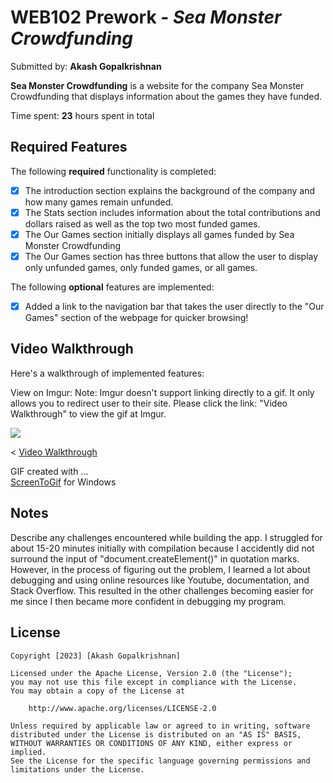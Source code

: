 # WEB102 Prework - *Sea Monster Crowdfunding*

Submitted by: **Akash Gopalkrishnan**

**Sea Monster Crowdfunding** is a website for the company Sea Monster Crowdfunding that displays information about the games they have funded.

Time spent: **23** hours spent in total

## Required Features

The following **required** functionality is completed:

* [x] The introduction section explains the background of the company and how many games remain unfunded.
* [x] The Stats section includes information about the total contributions and dollars raised as well as the top two most funded games.
* [x] The Our Games section initially displays all games funded by Sea Monster Crowdfunding
* [x] The Our Games section has three buttons that allow the user to display only unfunded games, only funded games, or all games.

The following **optional** features are implemented:

* [x] Added a link to the navigation bar that takes the user directly to the "Our Games" section of the webpage for quicker browsing!

## Video Walkthrough

Here's a walkthrough of implemented features:

View on Imgur: 
Note: Imgur doesn't support linking directly to a gif. It only allows you to redirect user to their site. Please click the link: "Video Walkthrough" to view the gif at Imgur.

![](https://github.com/AGprofessional/web102_prework/blob/main/assets/VideoWalkthrough1.gif)
<!--img src='http://i.imgur.com/link/to/your/gif/file.gif' title='Video Walkthrough' width='' alt='Video Walkthrough' /> -->
<
<a href="//imgur.com/txfDDy6">Video Walkthrough</a>
<!-- Replace this with whatever GIF tool you used! -->

GIF created with ...  
[ScreenToGif](https://www.screentogif.com/) for Windows

<!-- Recommended tools:
[Kap](https://getkap.co/) for macOS
[ScreenToGif](https://www.screentogif.com/) for Windows
[peek](https://github.com/phw/peek) for Linux. -->

## Notes

Describe any challenges encountered while building the app.
I struggled for about 15-20 minutes initially with compilation because I accidently did not surround the input of "document.createElement()" in quotation marks. However, in the process of figuring out the problem, I learned a lot about debugging and using online resources like Youtube, documentation, and Stack Overflow. This resulted in the other challenges becoming easier for me since I then became more confident in debugging my program.

## License

    Copyright [2023] [Akash Gopalkrishnan]

    Licensed under the Apache License, Version 2.0 (the "License");
    you may not use this file except in compliance with the License.
    You may obtain a copy of the License at

        http://www.apache.org/licenses/LICENSE-2.0

    Unless required by applicable law or agreed to in writing, software
    distributed under the License is distributed on an "AS IS" BASIS,
    WITHOUT WARRANTIES OR CONDITIONS OF ANY KIND, either express or implied.
    See the License for the specific language governing permissions and
    limitations under the License.
